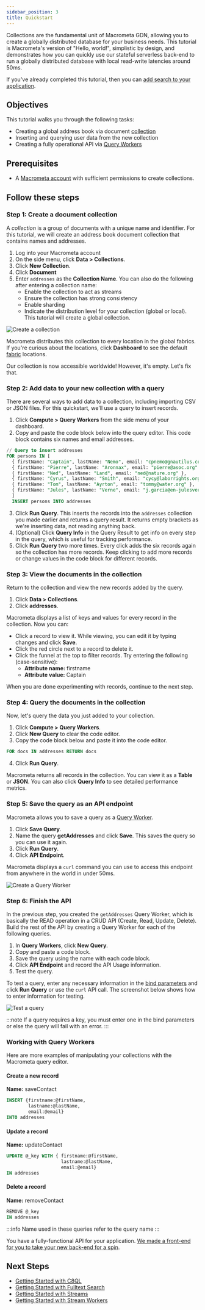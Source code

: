 ```yaml
---
sidebar_position: 3
title: Quickstart
---
```


Collections are the fundamental unit of Macrometa GDN, allowing you to create a globally distributed database for your business needs. This tutorial is Macrometa's version of "Hello, world!", simplistic by design, and demonstrates how you can quickly use our stateful serverless back-end to run a globally distributed database with local read-write latencies around 50ms. 

If you've already completed this tutorial, then you can [add search to your application](database/search-views/fulltext-search/getting-started-search).

## Objectives

This tutorial walks you through the following tasks:

- Creating a global address book via document [collection](database/collections/)
- Inserting and querying user data from the new collection
- Creating a fully operational API via [Query Workers](compute/queryworkers/)

## Prerequisites

- A [Macrometa account](https://auth-play.macrometa.io/) with sufficient permissions to create collections.

## Follow these steps

### Step 1: Create a document collection

A _collection_ is a group of documents with a unique name and identifier. For this tutorial, we will create an address book document collection that contains names and addresses.

1. Log into your Macrometa account
1. On the side menu, click **Data > Collections**.
1. Click **New Collection**.
1. Click **Document**
1. Enter `addresses` as the **Collection Name**. You can also do the following after entering a collection name:
    - Enable the collection to act as streams 
    - Ensure the collection has strong consistency
    - Enable sharding
    - Indicate the distribution level for your collection (global or local). This tutorial will create a global collection.

![Create a collection](/img/collections/create-collection.png)

Macrometa distributes this collection to every location in the global fabrics. If you're curious about the locations, click **Dashboard** to see the default [fabric](geofabrics/index.md) locations.

Our collection is now accessible worldwide! However, it's empty. Let's fix that.

### Step 2: Add data to your new collection with a query

There are several ways to add data to a collection, including importing CSV or JSON files. For this quickstart, we'll use a query to insert records.

1. Click **Compute > Query Workers** from the side menu of your dashboard.
2. Copy and paste the code block below into the query editor. This code block contains six names and email addresses.

  ```sql
  // Query to insert addresses
  FOR persons IN [ 
    { firstName: "Captain", lastName: "Nemo", email: "cpnemo@gnautilus.com" },
    { firstName: "Pierre", lastName: "Aronnax", email: "pierre@asoc.org" },
    { firstName: "Ned", lastName: "Land", email: "ned@nature.org" },
    { firstName: "Cyrus", lastName: "Smith", email: "cycy@laborrights.org" },
    { firstName: "Tom", lastName: "Ayrton", email: "tommy@water.org" },
    { firstName: "Jules", lastName: "Verne", email: "j.garcia@en-julesverne.nantesmetropole.fr" } 
    ]
    INSERT persons INTO addresses
  ```

3. Click **Run Query**. This inserts the records into the `addresses` collection you made earlier and returns a query result. It returns empty brackets as we're inserting data, not reading anything back.
4. (Optional) Click **Query Info** in the Query Result to get info on every step in the query, which is useful for tracking performance.
5. Click **Run Query** two more times. Every click adds the six records again so the collection has more records. Keep clicking to add more records or change values in the code block for different records.

### Step 3: View the documents in the collection

Return to the collection and view the new records added by the query.

1. Click **Data > Collections**.
2. Click **addresses**.

Macrometa displays a list of keys and values for every record in the collection. Now you can:

- Click a record to view it. While viewing, you can edit it by typing changes and click **Save**.
- Click the red circle next to a record to delete it.
- Click the funnel at the top to filter records. Try entering the following (case-sensitive):
  - **Attribute name:** firstname
  - **Attribute value:** Captain

When you are done experimenting with records, continue to the next step.

### Step 4: Query the documents in the collection

Now, let's query the data you just added to your collection.

1. Click **Compute > Query Workers**.
2. Click **New Query** to clear the code editor.
3. Copy the code block below and paste it into the code editor.

  ```sql
  FOR docs IN addresses RETURN docs 
  ```

4. Click **Run Query**.

Macrometa returns all records in the collection. You can view it as a **Table** or **JSON**. You can also click **Query Info** to see detailed performance metrics.

### Step 5: Save the query as an API endpoint

Macrometa allows you to save a query as a [Query Worker](compute/queryworkers/index.md).

1. Click **Save Query**.
1. Name the query **getAddresses** and click **Save**. This saves the query so you can use it again.
1. Click **Run Query**.
1. Click **API Endpoint**.

Macrometa displays a `curl` command you can use to access this endpoint from anywhere in the world in under 50ms.

![Create a Query Worker](/img/quickstart/create-query-worker.png)

### Step 6: Finish the API

In the previous step, you created the `getAddresses` Query Worker, which is basically the READ operation in a CRUD API (Create, Read, Update, Delete). Build the rest of the API by creating a Query Worker for each of the following queries.

1. In **Query Workers**, click **New Query**.
1. Copy and paste a code block.
1. Save the query using the name with each code block.
1. Click **API Endpoint** and record the API Usage information.
1. Test the query.

To test a query, enter any necessary information in the [bind parameters](compute/queryworkers/queries/bind-parameters.md) and click **Run Query** or use the `curl` API call. The screenshot below shows how to enter information for testing.

![Test a query](/img/quickstart/test-query.png)

:::note
If a query requires a key, you must enter one in the bind parameters or else the query will fail with an error.
:::

### Working with Query Workers

Here are more examples of manipulating your collections with the Macrometa query editor.

#### Create a new record

**Name:** saveContact

```sql
INSERT {firstname:@firstName,
        lastname:@lastName,
        email:@email} 
INTO addresses
```

#### Update a record

**Name:** updateContact

```sql
UPDATE @_key WITH { firstname:@firstName, 
                    lastname:@lastName, 
                    email:@email} 
IN addresses
```

#### Delete a record

**Name:** removeContact

```sql
REMOVE @_key 
IN addresses
```

:::info
Name used in these queries refer to the query name
:::

You have a fully-functional API for your application. [We made a front-end for you to take your new back-end for a spin](https://github.com/Macrometacorp/tutorial-addressbook-streams).

## Next Steps

- [Getting Started with C8QL](compute/queryworkers/queries/got-tutorial/index.md)
- [Getting Started with Fulltext Search](database/search-views/fulltext-search/getting-started-search)
- [Getting Started with Streams](streams/getting-started-streams)
- [Getting Started with Stream Workers](compute/cep/getting-started-stream-workers)
